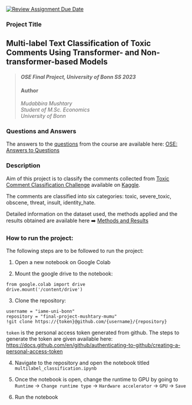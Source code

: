 [![Review Assignment Due Date](https://classroom.github.com/assets/deadline-readme-button-24ddc0f5d75046c5622901739e7c5dd533143b0c8e959d652212380cedb1ea36.svg)](https://classroom.github.com/a/R1vgPUT1)


### Project Title

## Multi-label Text Classification of Toxic Comments Using Transformer- and Non-transformer-based Models

>#### *OSE Final Project, University of Bonn SS 2023*
>#### Author
>*Mudabbira Mushtary\
>Student of M.Sc. Economics\
>University of Bonn*

### Questions and Answers

The answers to the [questions](https://dl-intro.readthedocs.io/en/latest/questions.html) from the course are available here: [OSE: Answers to Questions](OSE_2023_Mushtary_Q_and_A.pdf)

### Description

Aim of this project is to classify the comments collected from [Toxic Comment Classification Challenge](https://www.kaggle.com/c/jigsaw-toxic-comment-classification-challenge) available on [Kaggle](https://www.kaggle.com/).

The comments are classified into six categories: toxic, severe_toxic, obscene, threat, insult, identity_hate.

Detailed information on the dataset used, the methods applied and the results obtained are available here :arrow_right: [Methods and Results](PROJECT_INFO.md)

### How to run the project:

The following steps are to be followed to run the project:

1. Open a new notebook on Google Colab

2. Mount the google drive to the notebook:

```
from google.colab import drive
drive.mount('/content/drive')
```

3. Clone the repository:
```
username = "iame-uni-bonn"
repository = "final-project-mushtary-mumu"
!git clone https://{token}@github.com/{username}/{repository}

```
`token` is the personal access token generated from github. The steps to generate the token are given available here: https://docs.github.com/en/github/authenticating-to-github/creating-a-personal-access-token

4. Navigate to the repository and open the notebook titled `multilabel_classification.ipynb`

5. Once the notebook is open, change the runtime to GPU by going to `Runtime` -> `Change runtime type` -> `Hardware accelerator` -> `GPU` -> `Save`

6. Run the notebook




